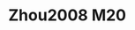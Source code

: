 <a name="material" />

# Zhou2008 M20
<script type="application/ld+json">
  {
    "@context": "https://schema.org/",
    "@type": "ChemicalSubstance",
    "http://purl.org/dc/terms/conformsTo":
      {
        "@type": "CreativeWork",
        "@id": "https://bioschemas.org/profiles/ChemicalSubstance/0.4-RELEASE/"
      },
    "@id": "https://egonw.github.io/nanowiki/nanowiki232.html#material",
    "name": "Zhou2008 M20",
    "sameAs: "http://127.0.0.1/mediawiki/index.php/Special:URIResolver/Zhou2008_M20"
  }
</script>

